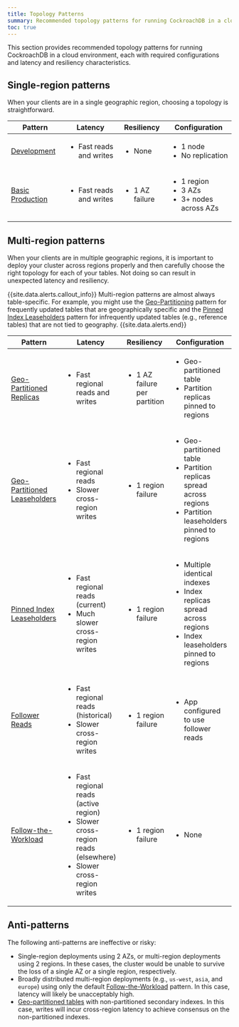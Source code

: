 ```yaml
---
title: Topology Patterns
summary: Recommended topology patterns for running CockroachDB in a cloud environment
toc: true
---
```


This section provides recommended topology patterns for running CockroachDB in a cloud environment, each with required configurations and latency and resiliency characteristics.

## Single-region patterns

When your clients are in a single geographic region, choosing a topology is straightforward.

Pattern | Latency | Resiliency | Configuration
--------|---------|------------|--------------
[Development](topology-development.html) | <ul><li>Fast reads and writes</li></ul> | <ul><li>None</li></ul> | <ul><li>1 node</li><li>No replication</li></ul>
[Basic Production](topology-basic-production.html) | <ul><li>Fast reads and writes</li></ul> | <ul><li>1 AZ failure</li></ul> | <ul><li>1 region</li><li>3 AZs</li><li>3+ nodes across AZs</li></ul>

## Multi-region patterns

When your clients are in multiple geographic regions, it is important to deploy your cluster across regions properly and then carefully choose the right topology for each of your tables. Not doing so can result in unexpected latency and resiliency.

{{site.data.alerts.callout_info}}
Multi-region patterns are almost always table-specific. For example, you might use the [Geo-Partitioning](topology-geo-partitioned-replicas.html) pattern for frequently updated tables that are geographically specific and the [Pinned Index Leaseholders](topology-pinned-index-leaseholders.html) pattern for infrequently updated tables (e.g., reference tables) that are not tied to geography.
{{site.data.alerts.end}}

Pattern | Latency | Resiliency | Configuration
--------|---------|------------|--------------
[Geo-Partitioned Replicas](topology-geo-partitioned-replicas.html) | <ul><li>Fast regional reads and writes</li></ul> | <ul><li>1 AZ failure per partition</li></ul> | <ul><li>Geo-partitioned table</li><li>Partition replicas pinned to regions</li></ul>
[Geo-Partitioned Leaseholders](topology-geo-partitioned-leaseholders.html) | <ul><li>Fast regional reads</li><li>Slower cross-region writes</li></ul> | <ul><li>1 region failure</li></ul> | <ul><li>Geo-partitioned table</li><li>Partition replicas spread across regions</li><li>Partition leaseholders pinned to regions</li></ul>
[Pinned Index Leaseholders](topology-pinned-index-leaseholders.html) | <ul><li>Fast regional reads (current)</li><li>Much slower cross-region writes</li></ul> | <ul><li>1 region failure</li></ul> | <ul><li>Multiple identical indexes</li><li>Index replicas spread across regions</li><li>Index leaseholders pinned to regions</li></ul>
[Follower Reads](topology-follower-reads.html) | <ul><li>Fast regional reads (historical)</li><li>Slower cross-region writes</li></ul> | <ul><li>1 region failure</li></ul> | <ul><li>App configured to use follower reads</li></ul>
[Follow-the-Workload](topology-follow-the-workload.html) | <ul><li>Fast regional reads (active region)</li><li>Slower cross-region reads (elsewhere)</li><li>Slower cross-region writes</li> | <ul><li>1 region failure</li></ul> | <ul><li>None</li></ul>

## Anti-patterns

The following anti-patterns are ineffective or risky:

- Single-region deployments using 2 AZs, or multi-region deployments using 2 regions. In these cases, the cluster would be unable to survive the loss of a single AZ or a single region, respectively.
- Broadly distributed multi-region deployments (e.g., `us-west`, `asia`, and `europe`) using only the default [Follow-the-Workload](topology-follow-the-workload.html) pattern. In this case, latency will likely be unacceptably high.
- [Geo-partitioned tables](topology-geo-partitioned-replicas.html) with non-partitioned secondary indexes. In this case, writes will incur cross-region latency to achieve consensus on the non-partitioned indexes.
